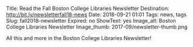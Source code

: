 Title: Read the Fall Boston College Libraries Newsletter
Destination: http://bit.ly/newsletterfall18-news
Date: 2018-09-21 01:01
Tags: news, tags 
Slug: fall2018-newsletter 
Expired: no
ShowText: yes
Image_alt: Boston College Libraries Newsletter
Image_thumb: 2017-09/newsletter-thumb.png

All this and more in the Boston College Libraries Newsletter!